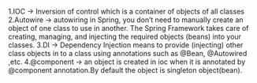 1.IOC -> Inversion of control which is a container of objects of all classes
2.Autowire -> autowiring in Spring, you don’t need to manually create an object of one class to use in another. The Spring Framework takes care of creating, managing, and injecting the required objects (beans) into your classes.
3.DI -> Dependency Injection means to provide (injecting) other class objects in to a class using annotations such as @Bean, @Autowired ,etc.
4.@component -> an object is created in ioc when it is annotated by @component annotation.By default the object is singleton object(bean).